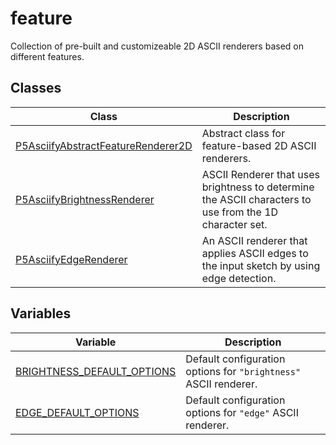 # feature

Collection of pre-built and customizeable 2D ASCII renderers based on different features.

## Classes

| Class                                                                               | Description                                                                                             |
| ----------------------------------------------------------------------------------- | ------------------------------------------------------------------------------------------------------- |
| [P5AsciifyAbstractFeatureRenderer2D](classes/P5AsciifyAbstractFeatureRenderer2D.md) | Abstract class for feature-based 2D ASCII renderers.                                                    |
| [P5AsciifyBrightnessRenderer](classes/P5AsciifyBrightnessRenderer.md)               | ASCII Renderer that uses brightness to determine the ASCII characters to use from the 1D character set. |
| [P5AsciifyEdgeRenderer](classes/P5AsciifyEdgeRenderer.md)                           | An ASCII renderer that applies ASCII edges to the input sketch by using edge detection.                 |

## Variables

| Variable                                                              | Description                                                      |
| --------------------------------------------------------------------- | ---------------------------------------------------------------- |
| [BRIGHTNESS_DEFAULT_OPTIONS](variables/BRIGHTNESS_DEFAULT_OPTIONS.md) | Default configuration options for `"brightness"` ASCII renderer. |
| [EDGE_DEFAULT_OPTIONS](variables/EDGE_DEFAULT_OPTIONS.md)             | Default configuration options for `"edge"` ASCII renderer.       |
